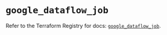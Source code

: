 # `google_dataflow_job`

Refer to the Terraform Registry for docs: [`google_dataflow_job`](https://registry.terraform.io/providers/hashicorp/google-beta/6.11.0/docs/resources/google_dataflow_job).
